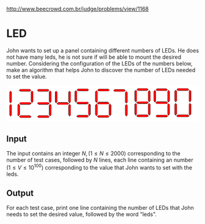 http://www.beecrowd.com.br/judge/problems/view/1168

# LED

John wants to set up a panel containing different numbers of LEDs. He does not
have many leds, he is not sure if will be able to mount the desired number.
Considering the configuration of the LEDs of the numbers below, make an
algorithm that helps John to discover the number of LEDs needed to set the
value.

![](imgs/UOJ_1168.png)
## Input

The input contains an integer $N, (1 \leq N \leq 2000)$ corresponding to the
number of test cases, followed by $N$ lines, each line containing an number
$(1 \leq V \leq 10^100)$ corresponding to the value that John wants to set
with the leds.

## Output

For each test case, print one line containing the number of LEDs that John
needs to set the desired value, followed by the word "leds".
